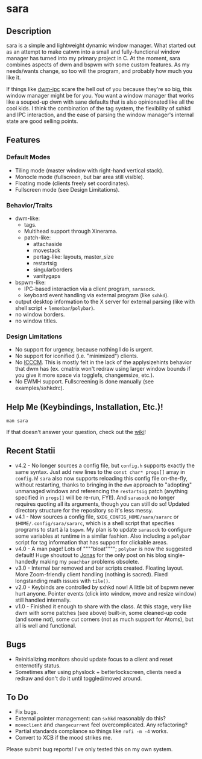 sara
=====
Description
-------
sara is a simple and lightweight dynamic window manager. What started out as an attempt to make catwm into a small and fully-functional window manager has turned into my primary project in C. At the moment, sara combines aspects of dwm and bspwm with some custom features. As my needs/wants change, so too will the program, and probably how much you like it.

If things like [dwm-ipc](https://github.com/mihirlad55/dwm-ipc) scare the hell out of you because they're so big, this window manager might be for you. You want a window manager that works like a souped-up dwm with sane defaults that is also opinionated like all the cool kids. I think the combination of the tag system, the flexibility of sxhkd and IPC interaction, and the ease of parsing the window manager's internal state are good selling points.

Features
-----
### Default Modes
* Tiling mode (master window with right-hand vertical stack).
* Monocle mode (fullscreen, but bar area still visible).
* Floating mode (clients freely set coordinates).
* Fullscreen mode (see Design Limitations).

### Behavior/Traits
* dwm-like:
	* tags.
	* Multihead support through Xinerama.
	* patch-like:
		* attachaside
		* movestack
		* pertag-like: layouts, master_size
		* restartsig
		* singularborders
		* vanitygaps
* bspwm-like:
	* IPC-based interaction via a client program, `sarasock`.
	* keyboard event handling via external program (like `sxhkd`).
* output desktop information to the X server for external parsing (like with shell script + `lemonbar`/`polybar`).
* no window borders.
* no window titles.

### Design Limitations
* No support for urgency, because nothing I do is urgent.
* No support for iconified (i.e. "minimized") clients.
* No [ICCCM](https://web.archive.org/web/20190617214524/https://raw.githubusercontent.com/kfish/xsel/1a1c5edf0dc129055f7764c666da2dd468df6016/rant.txt). This is mostly felt in the lack of the applysizehints behavior that dwm has (ex. cmatrix won't redraw using larger window bounds if you give it more space via togglefs, changemsize, etc.).
* No EWMH support. Fullscreening is done manually (see examples/sxhkdrc).


Help Me (Keybindings, Installation, Etc.)!
-------------------------------------------
`man sara`

If that doesn't answer your question, check out the [wiki](https://github.com/gitluin/sara/wiki)!

Recent Statii
------
 * v4.2		- No longer sources a config file, but `config.h` supports exactly the same syntax. Just add new lines to the `const char* progs[]` array in `config.h`! `sara` also now supports reloading this config file on-the-fly, without restarting, thanks to bringing in the `dwm` approach to "adopting" unmanaged windows and referencing the `restartsig` patch (anything specified in `progs[]` will be re-run, FYI!). And `sarasock` no longer requires quoting all its arguments, though you can still do so! Updated directory structure for the repository so it's less messy.
 * v4.1		- Now sources a config file, `$XDG_CONFIG_HOME/sara/sararc` or `$HOME/.config/sara/sararc`, which is a shell script that specifies programs to start à la `bspwm`. My plan is to update `sarasock` to configure some variables at runtime in a similar fashion. Also including a `polybar` script for tag information that has support for clickable areas.
 * v4.0		- A man page! Lots of """"bloat""""; `polybar` is now the suggested default! Huge shoutout to [Jonas](https://jonas-langlotz.de/2020/10/05/polybar-on-dwm) for the only post on his blog single-handedly making my `peachbar` problems obsolete.
 * v3.0		- Internal bar removed and bar scripts created. Floating layout. More Zoom-friendly client handling (nothing is sacred). Fixed longstanding math issues with `tile()`.
 * v2.0		- Keybinds are controlled by sxhkd now! A little bit of bspwm never hurt anyone. Pointer events (click into window, move and resize window) still handled internally.
 * v1.0 	- Finished it enough to share with the class. At this stage, very like dwm with some patches (see above) built-in, some cleaned-up code (and some not), some cut corners (not as much support for Atoms), but all is well and functional.

Bugs
----
 * Reinitializing monitors should update focus to a client and reset enternotify status.
 * Sometimes after using physlock + betterlockscreen, clients need a redraw and don't do it until toggled/moved around.

To Do
----
 * Fix bugs.
 * External pointer management: can `sxhkd` reasonably do this?
 * `moveclient` and `changecurrent` feel overcomplicated. Any refactoring?
 * Partial standards compliance so things like `rofi -m -4` works.
 * Convert to XCB if the mood strikes me.

Please submit bug reports! I've only tested this on my own system.

